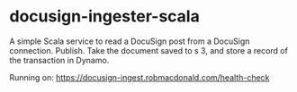 # docusign-ingester-scala
A simple Scala service to read a DocuSign post from a DocuSign connection. Publish. Take the document saved to s 3, and store a record of the transaction in Dynamo.

Running on: https://docusign-ingest.robmacdonald.com/health-check